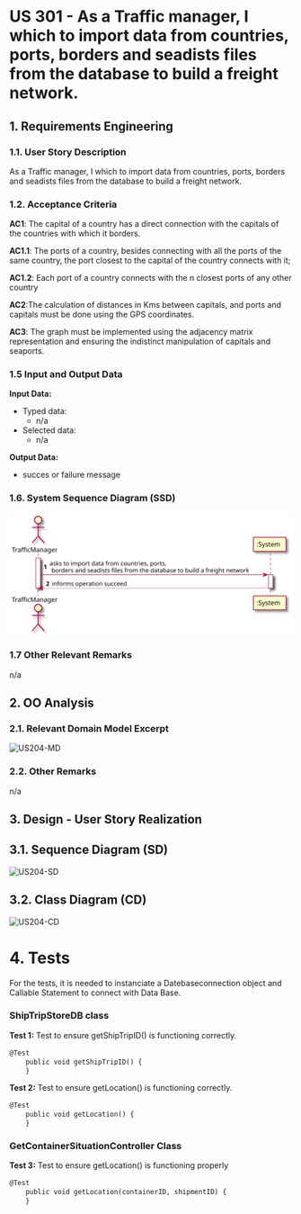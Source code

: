 # US 301 - As a Traffic manager, I which to import data from countries, ports, borders and seadists files from the database to build a freight network.

## 1. Requirements Engineering

### 1.1. User Story Description

As a Traffic manager, I which to import data from countries, ports, borders and seadists files from the database to build a freight network.

### 1.2. Acceptance Criteria

**AC1**: The capital of a country has a direct connection with the capitals of the
countries with which it borders. 

**AC1.1**: The ports of a country, besides connecting with all the ports of the same country, the port closest to the
capital of the country connects with it; 

**AC1.2**: Each port of a country connects with the n closest ports of any other country

**AC2**:The calculation of distances in Kms between capitals, and ports and
capitals must be done using the GPS coordinates.

**AC3**: The graph must be implemented using the adjacency matrix
representation and ensuring the indistinct manipulation of capitals and
seaports.

### 1.5 Input and Output Data

**Input Data:**

* Typed data:
  * n/a
* Selected data:
  * n/a
  
**Output Data:**
* succes or failure message
### 1.6. System Sequence Diagram (SSD)

![US204-SSD](US301_SSD.svg)


### 1.7 Other Relevant Remarks

n/a


## 2. OO Analysis

### 2.1. Relevant Domain Model Excerpt

![US204-MD](US204_DM.svg)

### 2.2. Other Remarks

n/a



## 3. Design - User Story Realization

## 3.1. Sequence Diagram (SD)

![US204-SD](US204_SD.svg)

## 3.2. Class Diagram (CD)

![US204-CD](US204_CD.svg)

# 4. Tests

For the tests, it is needed to instanciate a Datebaseconnection object and Callable Statement to connect with Data Base.

### ShipTripStoreDB class

**Test 1:** Test to ensure getShipTripID() is functioning correctly.
```
@Test
    public void getShipTripID() {
    }
```

**Test 2:** Test to ensure getLocation() is functioning correctly.
```
@Test
    public void getLocation() {
    }
```

### GetContainerSituationController Class

**Test 3:** Test to ensure getLocation() is functioning properly
```
@Test
    public void getLocation(containerID, shipmentID) {
    }
```
